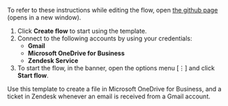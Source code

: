 To refer to these instructions while editing the flow, open [the github page](Create%20a%20file%20in%20Microsoft%20OneDrive%20for%20Business%20and%20a%20Zendesk%20ticket%20whenever%20a%20Gmail%20message%20is%20received_instructions.md) (opens in a new window).

1. Click **Create flow** to start using the template.
2. Connect to the following accounts by using your credentials:
   - **Gmail** 
   - **Microsoft OneDrive for Business**
   - **Zendesk Service**
3. To start the flow, in the banner, open the options menu [⋮] and click **Start flow**.

Use this template to create a file in Microsoft OneDrive for Business, and a ticket in Zendesk whenever an email is received from a Gmail account. 
